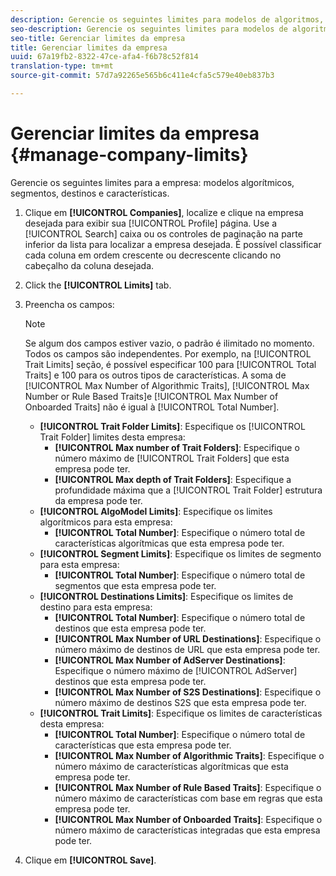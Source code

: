 ```yaml
---
description: Gerencie os seguintes limites para modelos de algoritmos, segmentos, destinos e características da empresa.
seo-description: Gerencie os seguintes limites para modelos de algoritmos, segmentos, destinos e características da empresa.
seo-title: Gerenciar limites da empresa
title: Gerenciar limites da empresa
uuid: 67a19fb2-8322-47ce-afa4-f6b78c52f814
translation-type: tm+mt
source-git-commit: 57d7a92265e565b6c411e4cfa5c579e40eb837b3

---
```



# Gerenciar limites da empresa {#manage-company-limits}

Gerencie os seguintes limites para a empresa: modelos algorítmicos, segmentos, destinos e características.

<!-- t_company_limits.xml -->

1. Clique em **[!UICONTROL Companies]**, localize e clique na empresa desejada para exibir sua [!UICONTROL Profile] página. Use a [!UICONTROL Search] caixa ou os controles de paginação na parte inferior da lista para localizar a empresa desejada. É possível classificar cada coluna em ordem crescente ou decrescente clicando no cabeçalho da coluna desejada.
1. Click the **[!UICONTROL Limits]** tab.
1. Preencha os campos:

   >[!NOTE]
   >
   >Se algum dos campos estiver vazio, o padrão é ilimitado no momento. Todos os campos são independentes. Por exemplo, na [!UICONTROL Trait Limits] seção, é possível especificar 100 para [!UICONTROL Total Traits] e 100 para os outros tipos de características. A soma de [!UICONTROL Max Number of Algorithmic Traits], [!UICONTROL Max Number or Rule Based Traits]e [!UICONTROL Max Number of Onboarded Traits] não é igual à [!UICONTROL Total Number].

   * **[!UICONTROL Trait Folder Limits]**: Especifique os [!UICONTROL Trait Folder] limites desta empresa:
      * **[!UICONTROL Max number of Trait Folders]**: Especifique o número máximo de [!UICONTROL Trait Folders] que esta empresa pode ter.
      * **[!UICONTROL Max depth of Trait Folders]**: Especifique a profundidade máxima que a [!UICONTROL Trait Folder] estrutura da empresa pode ter.
   * **[!UICONTROL AlgoModel Limits]**: Especifique os limites algorítmicos para esta empresa:
      * **[!UICONTROL Total Number]**: Especifique o número total de características algorítmicas que esta empresa pode ter.
   * **[!UICONTROL Segment Limits]**: Especifique os limites de segmento para esta empresa:
      * **[!UICONTROL Total Number]**: Especifique o número total de segmentos que esta empresa pode ter.
   * **[!UICONTROL Destinations Limits]**: Especifique os limites de destino para esta empresa:
      * **[!UICONTROL Total Number]**: Especifique o número total de destinos que esta empresa pode ter.
      * **[!UICONTROL Max Number of URL Destinations]**: Especifique o número máximo de destinos de URL que esta empresa pode ter.
      * **[!UICONTROL Max Number of AdServer Destinations]**: Especifique o número máximo de [!UICONTROL AdServer] destinos que esta empresa pode ter.
      * **[!UICONTROL Max Number of S2S Destinations]**: Especifique o número máximo de destinos S2S que esta empresa pode ter.
   * **[!UICONTROL Trait Limits]**: Especifique os limites de características desta empresa:
      * **[!UICONTROL Total Number]**: Especifique o número total de características que esta empresa pode ter.
      * **[!UICONTROL Max Number of Algorithmic Traits]**: Especifique o número máximo de características algorítmicas que esta empresa pode ter.
      * **[!UICONTROL Max Number of Rule Based Traits]**: Especifique o número máximo de características com base em regras que esta empresa pode ter.
      * **[!UICONTROL Max Number of Onboarded Traits]**: Especifique o número máximo de características integradas que esta empresa pode ter.
1. Clique em **[!UICONTROL Save]**.
